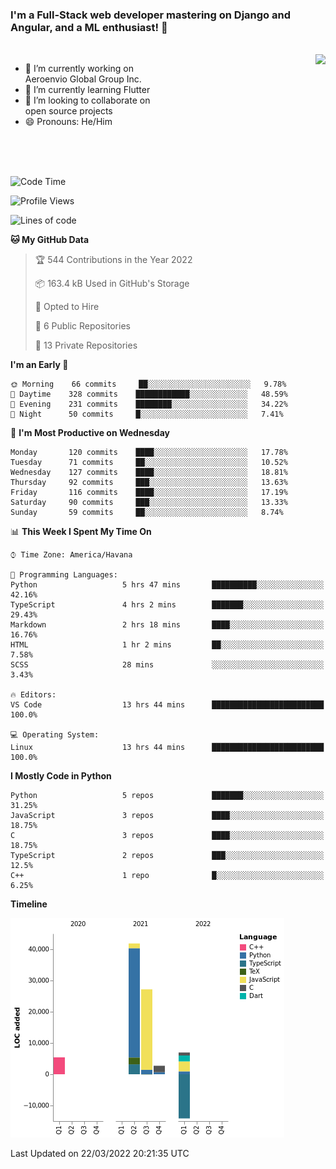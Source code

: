 ### I'm a Full-Stack web developer mastering on Django and Angular, and a ML enthusiast!  👋

<br/>

<img align="right" height="250"  src="https://media1.giphy.com/media/qgQUggAC3Pfv687qPC/giphy.gif?cid=ecf05e470ttfxgsj072btembitu1zn4ti3t3cdyg4jo5b3by&rid=giphy.gif&ct=g" />

 <div style="width:50%">
    <ul>
      <li>🔭 I’m currently working on Aeroenvio Global Group Inc.</li>
      <li>🌱 I’m currently learning Flutter</li>
      <li>👯 I’m looking to collaborate on open source projects</li>
      <li>😄 Pronouns: He/Him</li>
<!--       <li>⚡ Fun fact: I started my first professional project for a company as web dev without knowing any JS </li> -->
    </ul>
  </div>
  
<br/><br/><br/>


<!--START_SECTION:waka-->
![Code Time](http://img.shields.io/badge/Code%20Time-72%20hrs%2027%20mins-blue)

![Profile Views](http://img.shields.io/badge/Profile%20Views-0-blue)

![Lines of code](https://img.shields.io/badge/From%20Hello%20World%20I%27ve%20Written-70%20Thousand%20lines%20of%20code-blue)

**🐱 My GitHub Data** 

> 🏆 544 Contributions in the Year 2022
 > 
> 📦 163.4 kB Used in GitHub's Storage 
 > 
> 💼 Opted to Hire
 > 
> 📜 6 Public Repositories 
 > 
> 🔑 13 Private Repositories  
 > 
**I'm an Early 🐤** 

```text
🌞 Morning    66 commits     ██░░░░░░░░░░░░░░░░░░░░░░░   9.78% 
🌆 Daytime    328 commits    ████████████░░░░░░░░░░░░░   48.59% 
🌃 Evening    231 commits    ████████░░░░░░░░░░░░░░░░░   34.22% 
🌙 Night      50 commits     █░░░░░░░░░░░░░░░░░░░░░░░░   7.41%

```
📅 **I'm Most Productive on Wednesday** 

```text
Monday       120 commits    ████░░░░░░░░░░░░░░░░░░░░░   17.78% 
Tuesday      71 commits     ██░░░░░░░░░░░░░░░░░░░░░░░   10.52% 
Wednesday    127 commits    ████░░░░░░░░░░░░░░░░░░░░░   18.81% 
Thursday     92 commits     ███░░░░░░░░░░░░░░░░░░░░░░   13.63% 
Friday       116 commits    ████░░░░░░░░░░░░░░░░░░░░░   17.19% 
Saturday     90 commits     ███░░░░░░░░░░░░░░░░░░░░░░   13.33% 
Sunday       59 commits     ██░░░░░░░░░░░░░░░░░░░░░░░   8.74%

```


📊 **This Week I Spent My Time On** 

```text
⌚︎ Time Zone: America/Havana

💬 Programming Languages: 
Python                   5 hrs 47 mins       ██████████░░░░░░░░░░░░░░░   42.16% 
TypeScript               4 hrs 2 mins        ███████░░░░░░░░░░░░░░░░░░   29.43% 
Markdown                 2 hrs 18 mins       ████░░░░░░░░░░░░░░░░░░░░░   16.76% 
HTML                     1 hr 2 mins         ██░░░░░░░░░░░░░░░░░░░░░░░   7.58% 
SCSS                     28 mins             ░░░░░░░░░░░░░░░░░░░░░░░░░   3.43%

🔥 Editors: 
VS Code                  13 hrs 44 mins      █████████████████████████   100.0%

💻 Operating System: 
Linux                    13 hrs 44 mins      █████████████████████████   100.0%

```

**I Mostly Code in Python** 

```text
Python                   5 repos             ███████░░░░░░░░░░░░░░░░░░   31.25% 
JavaScript               3 repos             ████░░░░░░░░░░░░░░░░░░░░░   18.75% 
C                        3 repos             ████░░░░░░░░░░░░░░░░░░░░░   18.75% 
TypeScript               2 repos             ███░░░░░░░░░░░░░░░░░░░░░░   12.5% 
C++                      1 repo              █░░░░░░░░░░░░░░░░░░░░░░░░   6.25%

```


**Timeline**

![Chart not found](https://raw.githubusercontent.com/dfg-98/dfg-98/main/charts/bar_graph.png) 


 Last Updated on 22/03/2022 20:21:35 UTC
<!--END_SECTION:waka-->
